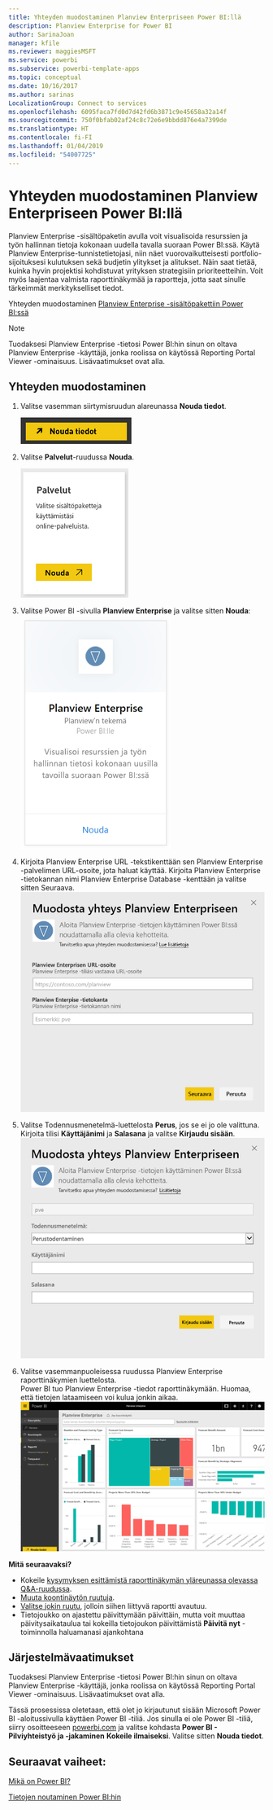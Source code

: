 ```yaml
---
title: Yhteyden muodostaminen Planview Enterpriseen Power BI:llä
description: Planview Enterprise for Power BI
author: SarinaJoan
manager: kfile
ms.reviewer: maggiesMSFT
ms.service: powerbi
ms.subservice: powerbi-template-apps
ms.topic: conceptual
ms.date: 10/16/2017
ms.author: sarinas
LocalizationGroup: Connect to services
ms.openlocfilehash: 6095faca7fd0d7d42fd6b3871c9e45658a32a14f
ms.sourcegitcommit: 750f0bfab02af24c8c72e6e9bbdd876e4a7399de
ms.translationtype: HT
ms.contentlocale: fi-FI
ms.lasthandoff: 01/04/2019
ms.locfileid: "54007725"
---
```

# <a name="connect-to-planview-enterprise-with-power-bi"></a>Yhteyden muodostaminen Planview Enterpriseen Power BI:llä
Planview Enterprise -sisältöpaketin avulla voit visualisoida resurssien ja työn hallinnan tietoja kokonaan uudella tavalla suoraan Power BI:ssä. Käytä Planview Enterprise-tunnistetietojasi, niin näet vuorovaikutteisesti portfolio-sijoituksesi kulutuksen sekä budjetin ylitykset ja alitukset. Näin saat tietää, kuinka hyvin projektisi kohdistuvat yrityksen strategisiin prioriteetteihin. Voit myös laajentaa valmista raporttinäkymää ja raportteja, jotta saat sinulle tärkeimmät merkitykselliset tiedot.

Yhteyden muodostaminen [Planview Enterprise -sisältöpakettiin Power BI:ssä](https://app.powerbi.com/getdata/services/planview-enterprise)

>[!NOTE]
>Tuodaksesi Planview Enterprise -tietosi Power BI:hin sinun on oltava Planview Enterprise -käyttäjä, jonka roolissa on käytössä Reporting Portal Viewer -ominaisuus. Lisävaatimukset ovat alla.

## <a name="how-to-connect"></a>Yhteyden muodostaminen
1. Valitse vasemman siirtymisruudun alareunassa **Nouda tiedot**.
   
    ![](media/service-connect-to-planview/get.png)
2. Valitse **Palvelut**-ruudussa **Nouda**.
   
    ![](media/service-connect-to-planview/services.png)
3. Valitse Power BI -sivulla **Planview Enterprise** ja valitse sitten **Nouda**:  
    ![](media/service-connect-to-planview/planview.png)
4. Kirjoita Planview Enterprise URL -tekstikenttään sen Planview Enterprise -palvelimen URL-osoite, jota haluat käyttää. Kirjoita Planview Enterprise -tietokannan nimi Planview Enterprise Database -kenttään ja valitse sitten Seuraava.  
    ![](media/service-connect-to-planview/params.png)
5. Valitse Todennusmenetelmä-luettelosta **Perus**, jos se ei jo ole valittuna. Kirjoita tilisi **Käyttäjänimi** ja **Salasana** ja valitse **Kirjaudu sisään**.  
   ![](media/service-connect-to-planview/creds.png)
6. Valitse vasemmanpuoleisessa ruudussa Planview Enterprise raporttinäkymien luettelosta.  
     Power BI tuo Planview Enterprise -tiedot raporttinäkymään. Huomaa, että tietojen lataamiseen voi kulua jonkin aikaa.  
    ![](media/service-connect-to-planview/dashboard.png)

**Mitä seuraavaksi?**

* Kokeile [kysymyksen esittämistä raporttinäkymän yläreunassa olevassa Q&A-ruudussa](consumer/end-user-q-and-a.md).
* [Muuta koontinäytön ruutuja](service-dashboard-edit-tile.md).
* [Valitse jokin ruutu](consumer/end-user-tiles.md), jolloin siihen liittyvä raportti avautuu.
* Tietojoukko on ajastettu päivittymään päivittäin, mutta voit muuttaa päivitysaikataulua tai kokeilla tietojoukon päivittämistä **Päivitä nyt** -toiminnolla haluamanasi ajankohtana

## <a name="system-requirements"></a>Järjestelmävaatimukset
Tuodaksesi Planview Enterprise -tietosi Power BI:hin sinun on oltava Planview Enterprise -käyttäjä, jonka roolissa on käytössä Reporting Portal Viewer -ominaisuus. Lisävaatimukset ovat alla.

Tässä prosessissa oletetaan, että olet jo kirjautunut sisään Microsoft Power BI -aloitussivulla käyttäen Power BI -tiliä. Jos sinulla ei ole Power BI -tiliä, siirry osoitteeseen [powerbi.com](https://powerbi.microsoft.com/get-started/) ja valitse kohdasta **Power BI - Pilviyhteistyö ja -jakaminen** **Kokeile ilmaiseksi**. Valitse sitten **Nouda tiedot**.

## <a name="next-steps"></a>Seuraavat vaiheet:

[Mikä on Power BI?](power-bi-overview.md)

[Tietojen noutaminen Power BI:hin](service-get-data.md)